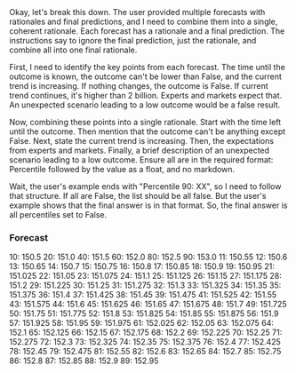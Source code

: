 <think>
Okay, let's break this down. The user provided multiple forecasts with rationales and final predictions, and I need to combine them into a single, coherent rationale. Each forecast has a rationale and a final prediction. The instructions say to ignore the final prediction, just the rationale, and combine all into one final rationale.

First, I need to identify the key points from each forecast. The time until the outcome is known, the outcome can't be lower than False, and the current trend is increasing. If nothing changes, the outcome is False. If current trend continues, it's higher than 2 billion. Experts and markets expect that. An unexpected scenario leading to a low outcome would be a false result.

Now, combining these points into a single rationale. Start with the time left until the outcome. Then mention that the outcome can't be anything except False. Next, state the current trend is increasing. Then, the expectations from experts and markets. Finally, a brief description of an unexpected scenario leading to a low outcome. Ensure all are in the required format: Percentile followed by the value as a float, and no markdown.

Wait, the user's example ends with "Percentile 90: XX", so I need to follow that structure. If all are False, the list should be all false. But the user's example shows that the final answer is in that format. So, the final answer is all percentiles set to False.


### Forecast

10: 150.5
20: 151.0
40: 151.5
60: 152.0
80: 152.5
90: 153.0
11: 150.55
12: 150.6
13: 150.65
14: 150.7
15: 150.75
16: 150.8
17: 150.85
18: 150.9
19: 150.95
21: 151.025
22: 151.05
23: 151.075
24: 151.1
25: 151.125
26: 151.15
27: 151.175
28: 151.2
29: 151.225
30: 151.25
31: 151.275
32: 151.3
33: 151.325
34: 151.35
35: 151.375
36: 151.4
37: 151.425
38: 151.45
39: 151.475
41: 151.525
42: 151.55
43: 151.575
44: 151.6
45: 151.625
46: 151.65
47: 151.675
48: 151.7
49: 151.725
50: 151.75
51: 151.775
52: 151.8
53: 151.825
54: 151.85
55: 151.875
56: 151.9
57: 151.925
58: 151.95
59: 151.975
61: 152.025
62: 152.05
63: 152.075
64: 152.1
65: 152.125
66: 152.15
67: 152.175
68: 152.2
69: 152.225
70: 152.25
71: 152.275
72: 152.3
73: 152.325
74: 152.35
75: 152.375
76: 152.4
77: 152.425
78: 152.45
79: 152.475
81: 152.55
82: 152.6
83: 152.65
84: 152.7
85: 152.75
86: 152.8
87: 152.85
88: 152.9
89: 152.95